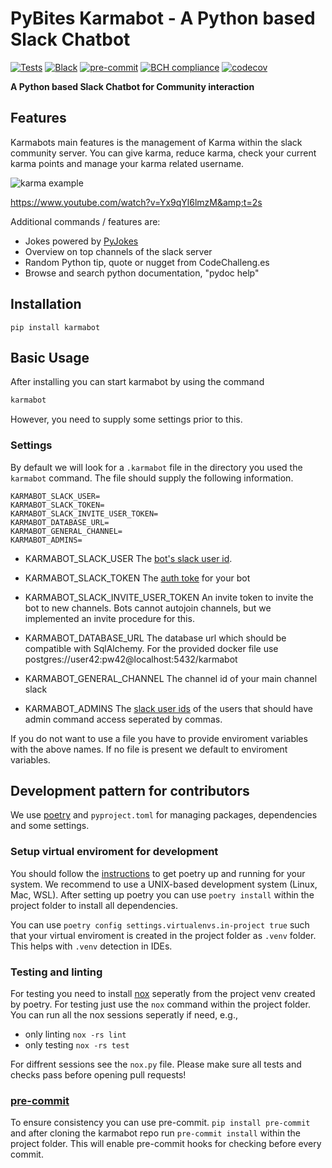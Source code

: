 # PyBites Karmabot - A Python based Slack Chatbot

[![Tests](https://github.com/pogross/karmabot/workflows/Tests/badge.svg)](https://github.com/pogross/karmabot/actions?workflow=Tests) [![Black](https://img.shields.io/badge/code%20style-black-000000.svg)](https://github.com/psf/black) [![pre-commit](https://img.shields.io/badge/pre--commit-enabled-brightgreen?logo=pre-commit&logoColor=white)](https://github.com/pre-commit/pre-commit) [![BCH compliance](https://bettercodehub.com/edge/badge/pybites/karmabot?branch=master)](https://bettercodehub.com/) [![codecov](https://codecov.io/gh/pogross/karmabot/branch/hypermodern-karmabot/graph/badge.svg)](https://codecov.io/gh/pogross/karmabot)

**A Python based Slack Chatbot for Community interaction**

## Features

Karmabots main features is the management of Karma within the slack community server. You can give karma, reduce karma, check your current karma points and manage your karma related username.

![karma example](https://www.pogross.de/uploads/karmabot.png)

https://www.youtube.com/watch?v=Yx9qYl6lmzM&amp;t=2s

Additional commands / features are:

- Jokes powered by [PyJokes](https://github.com/pyjokes/pyjokes)
- Overview on top channels of the slack server
- Random Python tip, quote or nugget from CodeChalleng.es
- Browse and search python documentation, "pydoc help"

## Installation

`pip install karmabot`

## Basic Usage

After installing you can start karmabot by using the command

```bash
karmabot
```

However, you need to supply some settings prior to this.

### Settings

By default we will look for a `.karmabot` file in the directory you used the `karmabot` command. The file should supply the following information.

```env
KARMABOT_SLACK_USER=
KARMABOT_SLACK_TOKEN=
KARMABOT_SLACK_INVITE_USER_TOKEN=
KARMABOT_DATABASE_URL=
KARMABOT_GENERAL_CHANNEL=
KARMABOT_ADMINS=
```

- KARMABOT_SLACK_USER
  The [bot's slack user id](https://slack.com/help/articles/115005265703-Create-a-bot-for-your-workspace).

- KARMABOT_SLACK_TOKEN
  The [auth toke](https://slack.com/help/articles/115005265703-Create-a-bot-for-your-workspace) for your bot

- KARMABOT_SLACK_INVITE_USER_TOKEN
  An invite token to invite the bot to new channels. Bots cannot autojoin channels, but we implemented an invite procedure for this.

- KARMABOT_DATABASE_URL
  The database url which should be compatible with SqlAlchemy. For the provided docker file use postgres://user42:pw42@localhost:5432/karmabot

- KARMABOT_GENERAL_CHANNEL
  The channel id of your main channel slack

- KARMABOT_ADMINS
  The [slack user ids](https://api.slack.com/methods/users.identity) of the users that should have admin command access seperated by commas.

If you do not want to use a file you have to provide enviroment variables with the above names. If no file is present we default to enviroment variables.

## Development pattern for contributors

We use [poetry](https://github.com/python-poetry/poetry) and `pyproject.toml` for managing packages, dependencies and some settings.

### Setup virtual enviroment for development

You should follow the [instructions](https://github.com/python-poetry/poetry) to get poetry up and running for your system. We recommend to use a UNIX-based development system (Linux, Mac, WSL). After setting up poetry you can use `poetry install` within the project folder to install all dependencies.

You can use `poetry config settings.virtualenvs.in-project true` such that your virtual enviroment is created in the project folder as `.venv` folder. This helps with `.venv` detection in IDEs.

### Testing and linting

For testing you need to install [nox](https://nox.thea.codes/en/stable/) seperatly from the project venv created by poetry. For testing just use the `nox` command within the project folder. You can run all the nox sessions seperatly if need, e.g.,

- only linting `nox -rs lint`
- only testing `nox -rs test`

For diffrent sessions see the `nox.py` file. Please make sure all tests and checks pass before opening pull requests!

### [pre-commit](https://pre-commit.com/)

To ensure consistency you can use pre-commit. `pip install pre-commit` and after cloning the karmabot repo run `pre-commit install` within the project folder. This will enable pre-commit hooks for checking before every commit.
